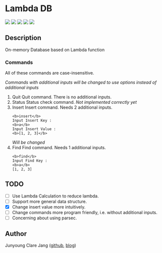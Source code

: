 # Lambda DB #

![](https://img.shields.io/badge/Haskell-lts--5.18-lightgrey.svg?style=plastic)
![](https://img.shields.io/badge/stack->1.1-blue.svg?style=plastic)
![](https://img.shields.io/badge/version-0.0.0.4-green.svg?style=plastic)
![](https://img.shields.io/badge/status-alpha-orange.svg?style=plastic)
![](https://img.shields.io/badge/build-success-green.svg?style=plastic)

## Description ##

On-memory Database based on Lambda function

### Commands ###

All of these commands are case-insensitive.

*Commands with additional inputs will be changed to use options instead of additional inputs*

1. Quit
   Quit command.
   There is no additional inputs.
2. Status
   Status check command.
   *Not implemented correctly yet*
3. Insert
   Insert command.
   Needs 2 additional inputs.
   ```
   <b>insert</b>
   Input Insert Key :
   <b>a</b>
   Input Insert Value :
   <b>[1, 2, 3]</b>
   ```
   *Will be changed*
4. Find
   Find command.
   Needs 1 additional inputs.
   ```
   <b>find</b>
   Input Find Key :
   <b>a</b>
   [1, 2, 3]
   ```

## TODO ##

- [ ] Use Lambda Calculation to reduce lambda.
- [ ] Support more general data structure.
- [x] Change insert value more intuitively.
- [ ] Change commands more program friendly, i.e. without additional inputs.
- [ ] Concerning about using parsec.

## Author ##
Junyoung Clare Jang ([github](https://github.com/ailrun), [blog](https://ailrun.github.io))
